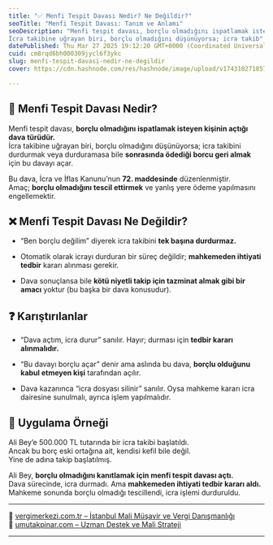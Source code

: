 ```yaml
---
title: "✅ Menfi Tespit Davası Nedir? Ne Değildir?"
seoTitle: "Menfi Tespit Davası: Tanım ve Anlamı"
seoDescription: "Menfi tespit davası, borçlu olmadığını ispatlamak isteyen kişinin açtığı dava türüdür.
İcra takibine uğrayan biri, borçlu olmadığını düşünüyorsa; icra takib"
datePublished: Thu Mar 27 2025 19:12:20 GMT+0000 (Coordinated Universal Time)
cuid: cm8rqd6bh000309jycl6f3ykc
slug: menfi-tespit-davasi-nedir-ne-degildir
cover: https://cdn.hashnode.com/res/hashnode/image/upload/v1743102718578/26c0b415-2be1-4a07-9b64-2afab0359d49.webp

---
```


## 🔹 Menfi Tespit Davası Nedir?

Menfi tespit davası, **borçlu olmadığını ispatlamak isteyen kişinin açtığı dava türüdür.**  
İcra takibine uğrayan biri, borçlu olmadığını düşünüyorsa; icra takibini durdurmak veya durduramasa bile **sonrasında ödediği borcu geri almak** için bu davayı açar.

Bu dava, İcra ve İflas Kanunu’nun **72\. maddesinde** düzenlenmiştir.  
Amaç; **borçlu olmadığını tescil ettirmek** ve yanlış yere ödeme yapılmasını engellemektir.

## ❌ Menfi Tespit Davası Ne Değildir?

* “Ben borçlu değilim” diyerek icra takibini **tek başına durdurmaz.**
    
* Otomatik olarak icrayı durduran bir süreç değildir; **mahkemeden ihtiyati tedbir** kararı alınması gerekir.
    
* Dava sonuçlansa bile **kötü niyetli takip için tazminat almak gibi bir amacı** yoktur (bu başka bir dava konusudur).
    

## ❓ Karıştırılanlar

* “Dava açtım, icra durur” sanılır. Hayır; durması için **tedbir kararı alınmalıdır.**
    
* “Bu davayı borçlu açar” denir ama aslında bu dava, **borçlu olduğunu kabul etmeyen kişi** tarafından açılır.
    
* Dava kazanınca “icra dosyası silinir” sanılır. Oysa mahkeme kararı icra dairesine sunulmalı, ayrıca işlem yapılmalıdır.
    

## 🧠 Uygulama Örneği

Ali Bey’e 500.000 TL tutarında bir icra takibi başlatıldı.  
Ancak bu borç eski ortağına ait, kendisi kefil bile değil.  
Yine de adına takip başlatılmış.

Ali Bey, **borçlu olmadığını kanıtlamak için menfi tespit davası açtı.**  
Dava sürecinde, icra durmadı. Ama **mahkemeden ihtiyati tedbir kararı aldı.**  
Mahkeme sonunda borçlu olmadığı tescillendi, icra işlemi durduruldu.

---

🔗 [vergimerkezi.com.tr – İstanbul Mali Müşavir ve Vergi Danışmanlığı](https://vergimerkezi.com.tr)  
🔗 [umutakpinar.com – Uzman Destek ve Mali Strateji](https://umutakpinar.com)

---